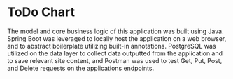# ToDo Chart
The model and core business logic of this application was built using Java. Spring Boot was leveraged to locally host the application on a web browser, and to abstract
boilerplate utilizing built-in annotations. PostgreSQL was utilized on the data layer to collect data outputted from the application and to save relevant site content, and 
Postman was used to test Get, Put, Post, and Delete requests on the applications endpoints.
